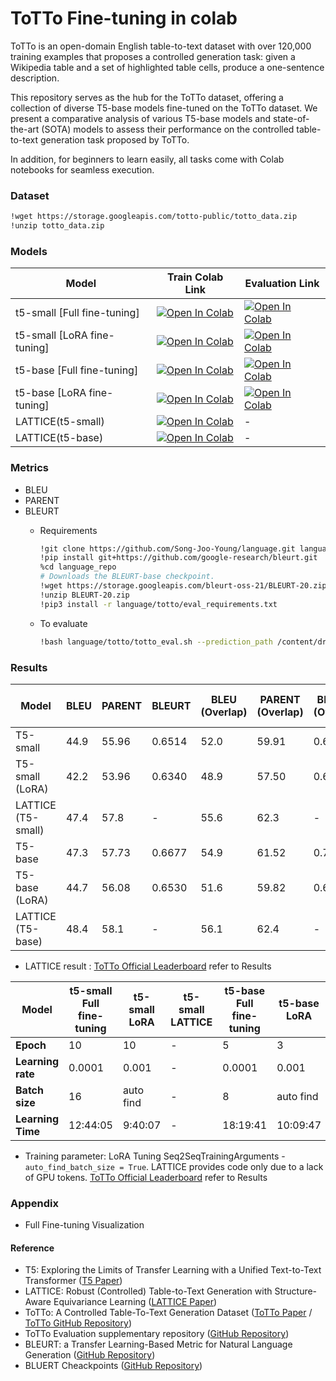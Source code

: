 # ToTTo Fine-tuning in colab
ToTTo is an open-domain English table-to-text dataset with over 120,000 training examples that proposes a controlled generation task: given a Wikipedia table and a set of highlighted table cells, produce a one-sentence description. 

This repository serves as the hub for the ToTTo dataset, offering a collection of diverse T5-base models fine-tuned on the ToTTo dataset. We present a comparative analysis of various T5-base models and state-of-the-art (SOTA) models to assess their performance on the controlled table-to-text generation task proposed by ToTTo.

In addition, for beginners to learn easily, all tasks come with Colab notebooks for seamless execution.

### Dataset
```bash
!wget https://storage.googleapis.com/totto-public/totto_data.zip
!unzip totto_data.zip
```

### Models
| Model                       | Train Colab Link | Evaluation Link |
|-----------------------------|------------------|-----------------------|
| t5-small [Full fine-tuning] | [![Open In Colab](https://colab.research.google.com/assets/colab-badge.svg)](https://colab.research.google.com/github/Song-Joo-Young/ToTTo-Fine-tuning-in-colab/blob/main/t5-small_Full-fine-tuning/train/ToTTo_T5_small_Fine_tuning_10epoch.ipynb) | [![Open In Colab](https://colab.research.google.com/assets/colab-badge.svg)](https://colab.research.google.com/github/Song-Joo-Young/ToTTo-Fine-tuning-in-colab/blob/main/t5-small_Full-fine-tuning/evaluation/ToTTo_T5_small_Evaluation.ipynb) |
| t5-small [LoRA fine-tuning] | [![Open In Colab](https://colab.research.google.com/assets/colab-badge.svg)](https://colab.research.google.com/github/Song-Joo-Young/ToTTo-Fine-tuning-in-colab/blob/main/t5-small_LoRA-fine-tuning/train/ToTTo_T5_small_LoRA_Fine_tuning_10epoch.ipynb) | [![Open In Colab](https://colab.research.google.com/assets/colab-badge.svg)](https://colab.research.google.com/github/Song-Joo-Young/ToTTo-Fine-tuning-in-colab/blob/main/t5-small_LoRA-fine-tuning/evaluation/ToTTo_T5_small(LoRA)_10epoch_Evaluation.ipynb) |
| t5-base [Full fine-tuning]  | [![Open In Colab](https://colab.research.google.com/assets/colab-badge.svg)](https://colab.research.google.com/github/Song-Joo-Young/ToTTo-Fine-tuning-in-colab/blob/main/t5-base_Full-fine-tuning/train/ToTTo_T5_base_Fine_tuning_5epoch.ipynb) | [![Open In Colab](https://colab.research.google.com/assets/colab-badge.svg)](https://colab.research.google.com/github/Song-Joo-Young/ToTTo-Fine-tuning-in-colab/blob/main/t5-base_Full-fine-tuning/evaluation/ToTTo_t5-base_Evaluation.ipynb) |
| t5-base [LoRA fine-tuning]  | [![Open In Colab](https://colab.research.google.com/assets/colab-badge.svg)](https://colab.research.google.com/github/Song-Joo-Young/ToTTo-Fine-tuning-in-colab/blob/main/t5-base_LoRA-fine-tuning/train/ToTTo_T5_base_LoRA_Fine_tuning_3epoch.ipynb) | [![Open In Colab](https://colab.research.google.com/assets/colab-badge.svg)](https://colab.research.google.com/github/Song-Joo-Young/ToTTo-Fine-tuning-in-colab/blob/main/t5-base_LoRA-fine-tuning/evaluation/ToTTo_T5_base(LoRA)_3epoch_Evaluation.ipynb) |
| LATTICE(t5-small)           | [![Open In Colab](https://colab.research.google.com/assets/colab-badge.svg)](https://colab.research.google.com/github/Song-Joo-Young/ToTTo-Fine-tuning-in-colab/blob/main/LATTICE/t5-small/ToTTo_LATTICE_t5_small.ipynb) | - |
| LATTICE(t5-base)            | [![Open In Colab](https://colab.research.google.com/assets/colab-badge.svg)](https://colab.research.google.com/github/Song-Joo-Young/ToTTo-Fine-tuning-in-colab/blob/main/LATTICE/t5-base/ToTTo_LATTICE_t5_base.ipynb) | - |




### Metrics
* BLEU
* PARENT
* BLEURT
  * Requirements  
    ```bash
    !git clone https://github.com/Song-Joo-Young/language.git language_repo
    !pip install git+https://github.com/google-research/bleurt.git
    %cd language_repo
    # Downloads the BLEURT-base checkpoint.
    !wget https://storage.googleapis.com/bleurt-oss-21/BLEURT-20.zip .
    !unzip BLEURT-20.zip
    !pip3 install -r language/totto/eval_requirements.txt
    ```

   * To evaluate
     ```bash
     !bash language/totto/totto_eval.sh --prediction_path /content/drive/MyDrive/ToTTo_T5-base/generation_dev_epoch.txt --target_path /content/drive/MyDrive/ToTTo_T5-base/totto_dev_data.jsonl
     ```

### Results
| Model               | BLEU | PARENT | BLEURT | BLEU (Overlap) | PARENT (Overlap) | BLEURT (Overlap) | BLEU (Non-Overlap) | PARENT (Non-Overlap) | BLEURT (Non-Overlap) |
|---------------------|------|--------|--------|----------------|------------------|------------------|--------------------|----------------------|----------------------|
| T5-small            | 44.9 | 55.96  | 0.6514 | 52.0           | 59.91            | 0.6908           | 38.0               | 52.15                | 0.6134               |
| T5-small (LoRA)     | 42.2 | 53.96  | 0.6340 | 48.9           | 57.50            | 0.6721           | 35.7               | 50.55                | 0.5973               |
| LATTICE (T5-small)  | 47.4 | 57.8   | -      | 55.6           | 62.3             | -                | 39.1               | 53.3                 | -                    |
| T5-base             | 47.3 | 57.73  | 0.6677 | 54.9           | 61.52            | 0.7050           | 40.0               | 54.06                | 0.6318               |
| T5-base (LoRA)      | 44.7 | 56.08  | 0.6530 | 51.6           | 59.82            | 0.6893           | 38.0               | 52.47                | 0.6180               |
| LATTICE (T5-base)   | 48.4 | 58.1   | -      | 56.1           | 62.4             | -                | 40.4               | 53.9                 | -                    |

* LATTICE result : [ToTTo Official Leaderboard](https://github.com/google-research-datasets/ToTTo?tab=readme-ov-file) refer to Results

| Model              | t5-small Full fine-tuning | t5-small LoRA | t5-small LATTICE | t5-base Full fine-tuning | t5-base LoRA | t5-base LATTICE |
|--------------------|---------------------------|---------------|------------------|--------------------------|--------------|-----------------|
| **Epoch**          | 10                        | 10            | -                | 5                        | 3            | -               |
| **Learning rate**  | 0.0001                    | 0.001         | -                | 0.0001                   | 0.001        | -               |
| **Batch size**     | 16                        | auto find     | -                | 8                        | auto find    | -               |
| **Learning Time**  | 12:44:05                  | 9:40:07       | -                | 18:19:41                 | 10:09:47     | -               |

* Training parameter: LoRA Tuning Seq2SeqTrainingArguments - `auto_find_batch_size = True`. LATTICE provides code only due to a lack of GPU tokens. [ToTTo Official Leaderboard](https://github.com/google-research-datasets/ToTTo?tab=readme-ov-file) refer to Results



### Appendix
* Full Fine-tuning Visualization



#### Reference
* T5: Exploring the Limits of Transfer Learning with a Unified Text-to-Text Transformer ([T5 Paper](https://arxiv.org/abs/1910.10683))
* LATTICE: Robust (Controlled) Table-to-Text Generation with Structure-Aware Equivariance Learning ([LATTICE Paper](https://arxiv.org/abs/2205.03972))
* ToTTo: A Controlled Table-To-Text Generation Dataset ([ToTTo Paper](https://arxiv.org/abs/2004.14373) / [ToTTo GitHub Repository](https://github.com/google-research-datasets/ToTTo))
* ToTTo Evaluation supplementary repository ([GitHub Repository](https://github.com/google-research/language/tree/master/language/totto))
* BLEURT: a Transfer Learning-Based Metric for Natural Language Generation ([GitHub Repository](https://github.com/google-research/bleurt?tab=readme-ov-file#bleurt-a-transfer-learning-based-metric-for-natural-language-generation))
* BLUERT Cheackpoints ([GitHub Repository](https://github.com/google-research/bleurt/blob/master/checkpoints.md))
